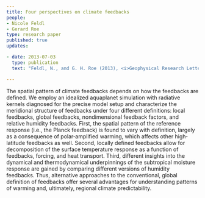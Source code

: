 ```yaml
---
title: Four perspectives on climate feedbacks 
people:
- Nicole Feldl
- Gerard Roe
type: research paper
published: true
updates:

- date: 2013-07-03
  type: publication
  text: "Feldl, N., and G. H. Roe (2013), <i>Geophysical Research Letters</i>, 40, [doi:10.1002/grl.50711](https://doi.org/10.1002/grl.50711)."

---
```


The spatial pattern of climate feedbacks depends on how the feedbacks are defined. We employ an idealized aquaplanet simulation with radiative kernels diagnosed for the precise model setup and characterize the meridional structure of feedbacks under four different definitions: local feedbacks, global feedbacks, nondimensional feedback factors, and relative humidity feedbacks. First, the spatial pattern of the reference response (i.e., the Planck feedback) is found to vary with definition, largely as a consequence of polar‐amplified warming, which affects other high‐latitude feedbacks as well. Second, locally defined feedbacks allow for decomposition of the surface temperature response as a function of feedbacks, forcing, and heat transport. Third, different insights into the dynamical and thermodynamical underpinnings of the subtropical moisture response are gained by comparing different versions of humidity feedbacks. Thus, alternative approaches to the conventional, global definition of feedbacks offer several advantages for understanding patterns of warming and, ultimately, regional climate predictability.
